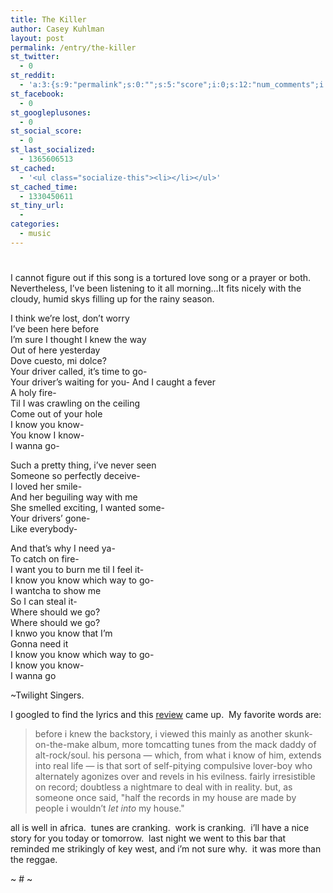 ```yaml
---
title: The Killer
author: Casey Kuhlman
layout: post
permalink: /entry/the-killer
st_twitter:
  - 0
st_reddit:
  - 'a:3:{s:9:"permalink";s:0:"";s:5:"score";i:0;s:12:"num_comments";i:0;}'
st_facebook:
  - 0
st_googleplusones:
  - 0
st_social_score:
  - 0
st_last_socialized:
  - 1365606513
st_cached:
  - '<ul class="socialize-this"><li></li></ul>'
st_cached_time:
  - 1330450611
st_tiny_url:
  - 
categories:
  - music
---
```

# 

I cannot figure out if this song is a tortured love song or a prayer or both.  Nevertheless, I’ve been listening to it all morning…It fits nicely with the cloudy, humid skys filling up for the rainy season.  

I think we’re lost, don’t worry  
I’ve been here before  
I’m sure I thought I knew the way  
Out of here yesterday  
Dove cuesto, mi dolce?  
Your driver called, it’s time to go-  
Your driver’s waiting for you- 
And I caught a fever  
A holy fire-  
Til I was crawling on the ceiling  
Come out of your hole  
I know you know-  
You know I know-  
I wanna go-

Such a pretty thing, i’ve never seen  
Someone so perfectly deceive-  
I loved her smile-  
And her beguiling way with me  
She smelled exciting, I wanted some-  
Your drivers’ gone-  
Like everybody-

And that’s why I need ya-  
To catch on fire-  
I want you to burn me til I feel it-  
I know you know which way to go-  
I wantcha to show me  
So I can steal it-  
Where should we go?  
Where should we go?  
I knwo you know that I’m  
Gonna need it  
I know you know which way to go-  
I know you know-  
I wanna go  

~Twilight Singers.



I googled to find the lyrics and this [review][1] came up.  My favorite words are:



> before i knew the backstory, i viewed this mainly as another skunk-on-the-make album, more tomcatting tunes from the mack daddy of alt-rock/soul. his persona — which, from what i know of him, extends into real life — is that sort of self-pitying compulsive lover-boy who alternately agonizes over and revels in his evilness. fairly irresistible on record; doubtless a nightmare to deal with in reality. but, as someone once said, "half the records in my house are made by people i wouldn’t *let into* my house." 

all is well in africa.  tunes are cranking.  work is cranking.  i’ll have a nice story for you today or tomorrow.  last night we went to this bar that reminded me strikingly of key west, and i’m not sure why.  it was more than the reggae.



~ # ~

 [1]: http://hipspinster.blogspot.com/2004_01_11_archive.html